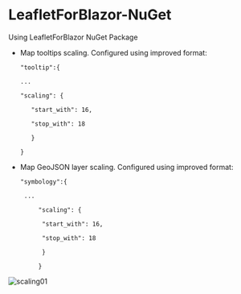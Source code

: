 # LeafletForBlazor-NuGet
 Using LeafletForBlazor NuGet Package

 - Map tooltips scaling. Configured using improved format:

       "tooltip":{

       ...
   
       "scaling": {
       
          "start_with": 16,

          "stop_with": 18
        
          }
          
       }

 - Map GeoJSON layer scaling. Configured using improved format:

       "symbology":{

        ...

            "scaling": {

             "start_with": 16,

             "stop_with": 18

             }

            }

![scaling01](https://user-images.githubusercontent.com/8348463/221374917-8a662947-6ae7-4ddb-9cf7-7ae79329c72b.gif)

